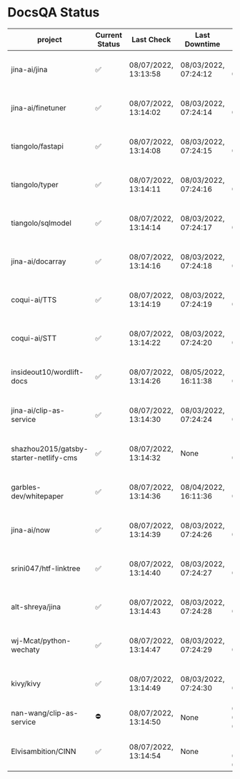 # DocsQA Status

|               project                |Current Status|     Last Check     |   Last Downtime    |              % Uptime              |
|--------------------------------------|--------------|--------------------|--------------------|------------------------------------|
|jina-ai/jina                          |✅            |08/07/2022, 13:13:58|08/03/2022, 07:24:12|115.270 (since 07/29/2022, 16:38:18)|
|jina-ai/finetuner                     |✅            |08/07/2022, 13:14:02|08/03/2022, 07:24:14|115.276 (since 07/29/2022, 16:38:18)|
|tiangolo/fastapi                      |✅            |08/07/2022, 13:14:08|08/03/2022, 07:24:15|115.283 (since 07/29/2022, 16:38:18)|
|tiangolo/typer                        |✅            |08/07/2022, 13:14:11|08/03/2022, 07:24:16|115.286 (since 07/29/2022, 16:38:18)|
|tiangolo/sqlmodel                     |✅            |08/07/2022, 13:14:14|08/03/2022, 07:24:17|115.288 (since 07/29/2022, 16:38:18)|
|jina-ai/docarray                      |✅            |08/07/2022, 13:14:16|08/03/2022, 07:24:18|115.289 (since 07/29/2022, 16:38:18)|
|coqui-ai/TTS                          |✅            |08/07/2022, 13:14:19|08/03/2022, 07:24:19|115.291 (since 07/29/2022, 16:38:18)|
|coqui-ai/STT                          |✅            |08/07/2022, 13:14:22|08/03/2022, 07:24:20|115.293 (since 07/29/2022, 16:38:18)|
|insideout10/wordlift-docs             |✅            |08/07/2022, 13:14:26|08/05/2022, 16:11:38|110.372 (since 07/29/2022, 16:38:18)|
|jina-ai/clip-as-service               |✅            |08/07/2022, 13:14:30|08/03/2022, 07:24:24|115.302 (since 07/29/2022, 16:38:18)|
|shazhou2015/gatsby-starter-netlify-cms|✅            |08/07/2022, 13:14:32|None                |100.000 (since 08/03/2022, 10:30:18)|
|garbles-dev/whitepaper                |✅            |08/07/2022, 13:14:36|08/04/2022, 16:11:36|110.418 (since 07/29/2022, 16:38:18)|
|jina-ai/now                           |✅            |08/07/2022, 13:14:39|08/03/2022, 07:24:26|115.307 (since 07/29/2022, 16:38:18)|
|srini047/htf-linktree                 |✅            |08/07/2022, 13:14:40|08/03/2022, 07:24:27|116.819 (since 07/31/2022, 18:29:28)|
|alt-shreya/jina                       |✅            |08/07/2022, 13:14:43|08/03/2022, 07:24:28|115.310 (since 07/29/2022, 16:38:18)|
|wj-Mcat/python-wechaty                |✅            |08/07/2022, 13:14:47|08/03/2022, 07:24:29|115.314 (since 07/29/2022, 16:38:18)|
|kivy/kivy                             |✅            |08/07/2022, 13:14:49|08/03/2022, 07:24:30|115.313 (since 07/29/2022, 16:38:18)|
|nan-wang/clip-as-service              |⛔️           |08/07/2022, 13:14:50|None                |0.000 (since 08/04/2022, 05:17:56)  |
|Elvisambition/CINN                    |✅            |08/07/2022, 13:14:54|None                |100.000 (since 08/04/2022, 07:09:50)|
